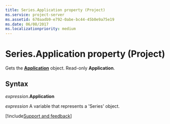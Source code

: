 ```yaml
---
title: Series.Application property (Project)
ms.service: project-server
ms.assetid: 670aadb9-e792-0abe-bc44-45b0e9a75e19
ms.date: 06/08/2017
ms.localizationpriority: medium
---
```



# Series.Application property (Project)
Gets the **[Application](Project.Application.md)** object. Read-only **Application**.

## Syntax

_expression_.**Application**

_expression_ A variable that represents a 'Series' object.

[!include[Support and feedback](~/includes/feedback-boilerplate.md)]